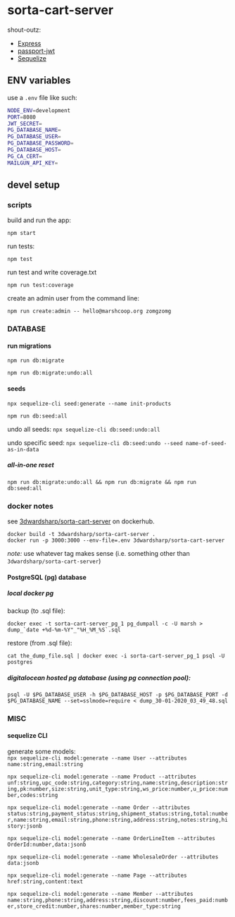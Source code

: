 # sorta-cart-server

shout-outz:

- [Express](https://expressjs.com/)
- [passport-jwt](http://www.passportjs.org/packages/passport-jwt/)
- [Sequelize](https://sequelize.org/)

## ENV variables

use a `.env` file like such:

```sh
NODE_ENV=development
PORT=8080
JWT_SECRET=
PG_DATABASE_NAME=
PG_DATABASE_USER=
PG_DATABASE_PASSWORD=
PG_DATABASE_HOST=
PG_CA_CERT=
MAILGUN_API_KEY=
```

## devel setup

### scripts

build and run the app:

`npm start`

run tests:

`npm test`

run test and write coverage.txt

`npm run test:coverage`

create an admin user from the command line:

`npm run create:admin -- hello@marshcoop.org zomgzomg`

### DATABASE

#### run migrations

`npm run db:migrate`

`npm run db:migrate:undo:all`

#### seeds

`npx sequelize-cli seed:generate --name init-products`

`npm run db:seed:all`

undo all seeds:
`npx sequelize-cli db:seed:undo:all`

undo specific seed:
`npx sequelize-cli db:seed:undo --seed name-of-seed-as-in-data`

##### all-in-one reset

`npm run db:migrate:undo:all && npm run db:migrate && npm run db:seed:all`

### docker notes

see [3dwardsharp/sorta-cart-server](https://hub.docker.com/r/3dwardsharp/sorta-cart-server) on dockerhub.

```
docker build -t 3dwardsharp/sorta-cart-server .
docker run -p 3000:3000 --env-file=.env 3dwardsharp/sorta-cart-server
```

_note:_ use whatever tag makes sense (i.e. something other than `3dwardsharp/sorta-cart-server`)

#### PostgreSQL (pg) database

##### local docker pg

backup (to .sql file):

```
docker exec -t sorta-cart-server_pg_1 pg_dumpall -c -U marsh > dump_`date +%d-%m-%Y"_"%H_%M_%S`.sql
```

restore (from .sql file):

```
cat the_dump_file.sql | docker exec -i sorta-cart-server_pg_1 psql -U postgres
```

##### digitalocean hosted pg database (using pg connection pool):

```
psql -U $PG_DATABASE_USER -h $PG_DATABASE_HOST -p $PG_DATABASE_PORT -d $PG_DATABASE_NAME --set=sslmode=require < dump_30-01-2020_03_49_48.sql
```

### MISC

#### sequelize CLI

generate some models:  
`npx sequelize-cli model:generate --name User --attributes name:string,email:string`

`npx sequelize-cli model:generate --name Product --attributes unf:string,upc_code:string,category:string,name:string,description:string,pk:number,size:string,unit_type:string,ws_price:number,u_price:number,codes:string`

`npx sequelize-cli model:generate --name Order --attributes status:string,payment_status:string,shipment_status:string,total:number,name:string,email:string,phone:string,address:string,notes:string,history:jsonb`

`npx sequelize-cli model:generate --name OrderLineItem --attributes OrderId:number,data:jsonb`

`npx sequelize-cli model:generate --name WholesaleOrder --attributes data:jsonb`

`npx sequelize-cli model:generate --name Page --attributes href:string,content:text`

`npx sequelize-cli model:generate --name Member --attributes name:string,phone:string,address:string,discount:number,fees_paid:number,store_credit:number,shares:number,member_type:string`
